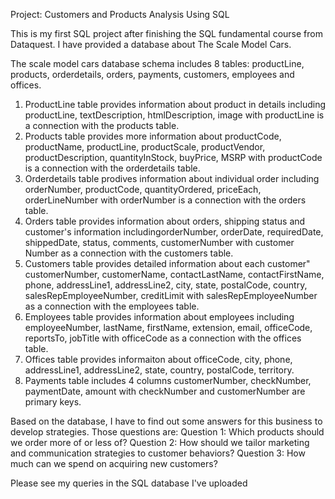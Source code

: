 Project: Customers and Products Analysis Using SQL

This is my first SQL project after finishing the SQL fundamental course from Dataquest. I have provided a database about The Scale Model Cars. 

The scale model cars database schema includes 8 tables: productLine, products, orderdetails, orders, payments, customers, employees and offices. 

1. ProductLine table provides information about product in details including productLine, textDescription, htmlDescription, image with productLine is a connection with the products table. 
2. Products table provides more information about productCode, productName, productLine, productScale, productVendor, productDescription, quantityInStock, buyPrice, MSRP with productCode is a connection with the orderdetails table.
3. Orderdetails table prodives information about individual order including orderNumber, productCode, quantityOrdered, priceEach, orderLineNumber with orderNumber is a connection with the orders table. 
4. Orders table provides information about orders, shipping status and customer's information includingorderNumber, orderDate, requiredDate, shippedDate, status, comments, customerNumber with customer Number as a connection with the customers table. 
5. Customers table provides detailed information about each customer" customerNumber, customerName, contactLastName, contactFirstName, phone, addressLine1, addressLine2, city, state, postalCode, country, salesRepEmployeeNumber, creditLimit with salesRepEmployeeNumber as a connection with the employees table. 
6. Employees table provides information about employees including employeeNumber, lastName, firstName, extension, email, officeCode, reportsTo, jobTitle with officeCode as a connection with the offices table. 
7. Offices table provides informaiton about officeCode, city, phone, addressLine1, addressLine2, state, country, postalCode, territory. 
8. Payments table includes 4 columns customerNumber, checkNumber, paymentDate, amount with checkNumber and customerNumber are primary keys.

Based on the database, I have to find out some answers for this business to develop strategies. Those questions are: 
Question 1: Which products should we order more of or less of?
Question 2: How should we tailor marketing and communication strategies to customer behaviors?
Question 3: How much can we spend on acquiring new customers?

Please see my queries in the SQL database I've uploaded
